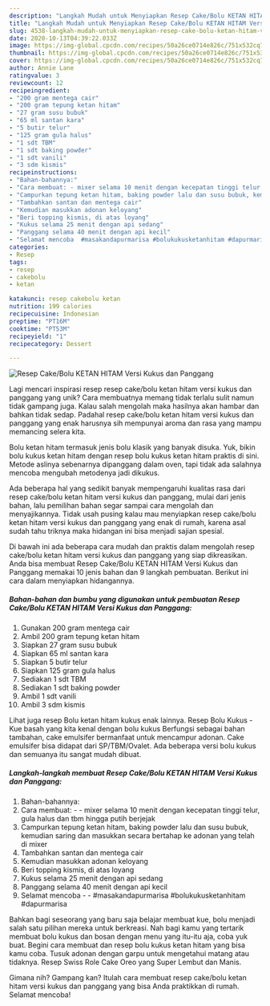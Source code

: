 ```yaml
---
description: "Langkah Mudah untuk Menyiapkan Resep Cake/Bolu KETAN HITAM Versi Kukus dan Panggang, Menggugah Selera"
title: "Langkah Mudah untuk Menyiapkan Resep Cake/Bolu KETAN HITAM Versi Kukus dan Panggang, Menggugah Selera"
slug: 4538-langkah-mudah-untuk-menyiapkan-resep-cake-bolu-ketan-hitam-versi-kukus-dan-panggang-menggugah-selera
date: 2020-10-13T04:39:22.033Z
image: https://img-global.cpcdn.com/recipes/50a26ce0714e826c/751x532cq70/resep-cakebolu-ketan-hitam-versi-kukus-dan-panggang-foto-resep-utama.jpg
thumbnail: https://img-global.cpcdn.com/recipes/50a26ce0714e826c/751x532cq70/resep-cakebolu-ketan-hitam-versi-kukus-dan-panggang-foto-resep-utama.jpg
cover: https://img-global.cpcdn.com/recipes/50a26ce0714e826c/751x532cq70/resep-cakebolu-ketan-hitam-versi-kukus-dan-panggang-foto-resep-utama.jpg
author: Annie Lane
ratingvalue: 3
reviewcount: 12
recipeingredient:
- "200 gram mentega cair"
- "200 gram tepung ketan hitam"
- "27 gram susu bubuk"
- "65 ml santan kara"
- "5 butir telur"
- "125 gram gula halus"
- "1 sdt TBM"
- "1 sdt baking powder"
- "1 sdt vanili"
- "3 sdm kismis"
recipeinstructions:
- "Bahan-bahannya:"
- "Cara membuat: - mixer selama 10 menit dengan kecepatan tinggi telur, gula halus dan tbm hingga putih berjejak"
- "Campurkan tepung ketan hitam, baking powder lalu dan susu bubuk, kemudian saring dan masukkan secara bertahap ke adonan yang telah di mixer"
- "Tambahkan santan dan mentega cair"
- "Kemudian masukkan adonan keloyang"
- "Beri topping kismis, di atas loyang"
- "Kukus selama 25 menit dengan api sedang"
- "Panggang selama 40 menit dengan api kecil"
- "Selamat mencoba  #masakandapurmarisa #bolukukusketanhitam #dapurmarisa"
categories:
- Resep
tags:
- resep
- cakebolu
- ketan

katakunci: resep cakebolu ketan 
nutrition: 199 calories
recipecuisine: Indonesian
preptime: "PT16M"
cooktime: "PT53M"
recipeyield: "1"
recipecategory: Dessert

---
```



![Resep Cake/Bolu KETAN HITAM Versi Kukus dan Panggang](https://img-global.cpcdn.com/recipes/50a26ce0714e826c/751x532cq70/resep-cakebolu-ketan-hitam-versi-kukus-dan-panggang-foto-resep-utama.jpg)

Lagi mencari inspirasi resep resep cake/bolu ketan hitam versi kukus dan panggang yang unik? Cara membuatnya memang tidak terlalu sulit namun tidak gampang juga. Kalau salah mengolah maka hasilnya akan hambar dan bahkan tidak sedap. Padahal resep cake/bolu ketan hitam versi kukus dan panggang yang enak harusnya sih mempunyai aroma dan rasa yang mampu memancing selera kita.

Bolu ketan hitam termasuk jenis bolu klasik yang banyak disuka. Yuk, bikin bolu kukus ketan hitam dengan resep bolu kukus ketan hitam praktis di sini. Metode aslinya sebenarnya dipanggang dalam oven, tapi tidak ada salahnya mencoba mengubah metodenya jadi dikukus.

Ada beberapa hal yang sedikit banyak mempengaruhi kualitas rasa dari resep cake/bolu ketan hitam versi kukus dan panggang, mulai dari jenis bahan, lalu pemilihan bahan segar sampai cara mengolah dan menyajikannya. Tidak usah pusing kalau mau menyiapkan resep cake/bolu ketan hitam versi kukus dan panggang yang enak di rumah, karena asal sudah tahu triknya maka hidangan ini bisa menjadi sajian spesial.


Di bawah ini ada beberapa cara mudah dan praktis dalam mengolah resep cake/bolu ketan hitam versi kukus dan panggang yang siap dikreasikan. Anda bisa membuat Resep Cake/Bolu KETAN HITAM Versi Kukus dan Panggang memakai 10 jenis bahan dan 9 langkah pembuatan. Berikut ini cara dalam menyiapkan hidangannya.

<!--inarticleads1-->

##### Bahan-bahan dan bumbu yang digunakan untuk pembuatan Resep Cake/Bolu KETAN HITAM Versi Kukus dan Panggang:

1. Gunakan 200 gram mentega cair
1. Ambil 200 gram tepung ketan hitam
1. Siapkan 27 gram susu bubuk
1. Siapkan 65 ml santan kara
1. Siapkan 5 butir telur
1. Siapkan 125 gram gula halus
1. Sediakan 1 sdt TBM
1. Sediakan 1 sdt baking powder
1. Ambil 1 sdt vanili
1. Ambil 3 sdm kismis


Lihat juga resep Bolu ketan hitam kukus enak lainnya. Resep Bolu Kukus - Kue basah yang kita kenal dengan bolu kukus Berfungsi sebagai bahan tambahan, cake emulsifer bermanfaat untuk mencampur adonan. Cake emulsifer bisa didapat dari SP/TBM/Ovalet. Ada beberapa versi bolu kukus dan semuanya itu sangat mudah dibuat. 

<!--inarticleads2-->

##### Langkah-langkah membuat Resep Cake/Bolu KETAN HITAM Versi Kukus dan Panggang:

1. Bahan-bahannya:
1. Cara membuat: - - mixer selama 10 menit dengan kecepatan tinggi telur, gula halus dan tbm hingga putih berjejak
1. Campurkan tepung ketan hitam, baking powder lalu dan susu bubuk, kemudian saring dan masukkan secara bertahap ke adonan yang telah di mixer
1. Tambahkan santan dan mentega cair
1. Kemudian masukkan adonan keloyang
1. Beri topping kismis, di atas loyang
1. Kukus selama 25 menit dengan api sedang
1. Panggang selama 40 menit dengan api kecil
1. Selamat mencoba -  - #masakandapurmarisa #bolukukusketanhitam #dapurmarisa


Bahkan bagi seseorang yang baru saja belajar membuat kue, bolu menjadi salah satu pilihan mereka untuk berkreasi. Nah bagi kamu yang tertarik membuat bolu kukus dan bosan dengan menu yang itu-itu aja, coba yuk buat. Begini cara membuat dan resep bolu kukus ketan hitam yang bisa kamu coba. Tusuk adonan dengan garpu untuk mengetahui matang atau tidaknya. Resep Swiss Role Cake Oreo yang Super Lembut dan Manis. 

Gimana nih? Gampang kan? Itulah cara membuat resep cake/bolu ketan hitam versi kukus dan panggang yang bisa Anda praktikkan di rumah. Selamat mencoba!
